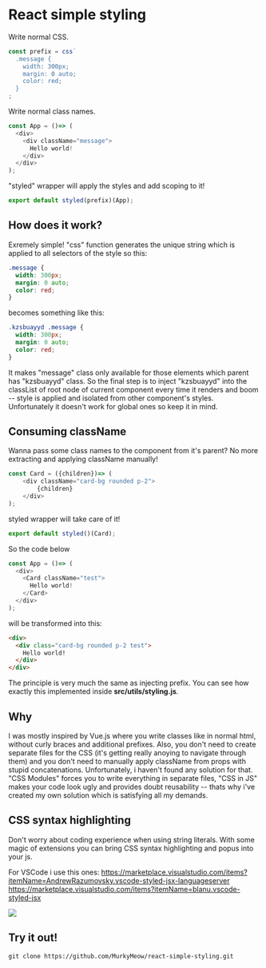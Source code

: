 # React simple styling

Write normal CSS.

```js
const prefix = css`
  .message {
    width: 300px;
    margin: 0 auto;
    color: red;
  }
;
```

Write normal class names.
```js
const App = ()=> (
  <div>
    <div className="message">
      Hello world!
    </div>
  </div>
);
```

"styled" wrapper will apply the styles and add scoping to it!

```js
export default styled(prefix)(App);
```

## How does it work?

Exremely simple! "css" function generates the unique string which is applied to all selectors of the style so this:
```css
.message {
  width: 300px;
  margin: 0 auto;
  color: red;
}
```

becomes something like this:
```css
.kzsbuayyd .message {
  width: 300px;
  margin: 0 auto;
  color: red;
}
```

It makes "message" class only available for those elements which parent has "kzsbuayyd" class. So the final step is to inject "kzsbuayyd" into the classList of root node of current component every time it renders and boom -- style is applied and isolated from other component's styles. Unfortunately it doesn't work for global ones so keep it in mind.

## Consuming className

Wanna pass some class names to the component from it's parent?
No more extracting and applying className manually!

```js
const Card = ({children})=> (
    <div className="card-bg rounded p-2">
        {children}
    </div>
);
```

styled wrapper will take care of it!
```js
export default styled()(Card);
```

So the code below

```js
const App = ()=> (
  <div>
    <Card className="test">
      Hello world!
    </Card>
  </div>
);
```

will be transformed into this:

```html
<div>
  <div class="card-bg rounded p-2 test">
    Hello world!
  </div>
</div>
```

The principle is very much the same as injecting prefix. You can see how exactly this implemented inside **src/utils/styling.js**.

## Why

I was mostly inspired by Vue.js where you write classes like in normal html, without curly braces and additional prefixes. Also, you don't need to create separate files for the CSS (it's getting really anoying to navigate through them) and you don't need to manually apply className from props with stupid concatenations.
Unfortunately, i haven't found any solution for that. "CSS Modules" forces you to write everything in separate files, "CSS in JS" makes your code look ugly and provides doubt reusability -- thats why i've created my own solution which is satisfying all my demands.

## CSS syntax highlighting

Don't worry about coding experience when using string literals. With some magic of extensions you can bring CSS syntax highlighting and popus into your js.

For VSCode i use this ones:
https://marketplace.visualstudio.com/items?itemName=AndrewRazumovsky.vscode-styled-jsx-languageserver
https://marketplace.visualstudio.com/items?itemName=blanu.vscode-styled-jsx

![](https://i.imgur.com/uXkBJM0.png)

## Try it out!

```console
git clone https://github.com/MurkyMeow/react-simple-styling.git
```